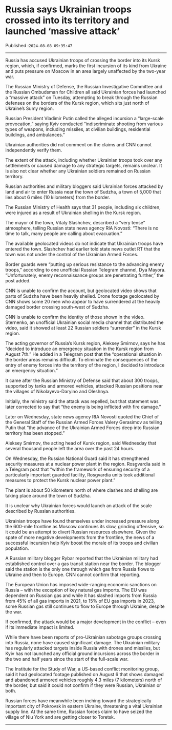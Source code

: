 # Russia says Ukrainian troops crossed into its territory and launched ‘massive attack’

Published :`2024-08-08 09:35:47`

---

Russia has accused Ukrainian troops of crossing the border into its Kursk region, which, if confirmed, marks the first incursion of its kind from Ukraine and puts pressure on Moscow in an area largely unaffected by the two-year war.

The Russian Ministry of Defense, the Russian Investigative Committee and the Russian Ombudsman for Children all said Ukrainian forces had launched a “massive attack” on Tuesday, attempting to break through the Russian defenses on the borders of the Kursk region, which sits just north of Ukraine’s Sumy region.

Russian President Vladimir Putin called the alleged incursion a “large-scale provocation,” saying Kyiv conducted “indiscriminate shooting from various types of weapons, including missiles, at civilian buildings, residential buildings, and ambulances.”

Ukrainian authorities did not comment on the claims and CNN cannot independently verify them.

The extent of the attack, including whether Ukrainian troops took over any settlements or caused damage to any strategic targets, remains unclear. It is also not clear whether any Ukrainian soldiers remained on Russian territory.

Russian authorities and military bloggers said Ukrainian forces attacked by land and air to enter Russia near the town of Sudzha, a town of 5,000 that lies about 6 miles (10 kilometers) from the border.

The Russian Ministry of Health says that 31 people, including six children, were injured as a result of Ukrainian shelling in the Kursk region.

The mayor of the town, Vitaly Slashchev, described a “very tense” atmosphere, telling Russian state news agency RIA Novosti: “There is no time to talk, many people are calling about evacuation.”

The available geolocated videos do not indicate that Ukrainian troops have entered the town. Slashchev had earlier told state news outlet RT that the town was not under the control of the Ukrainian Armed Forces.

Border guards were “putting up serious resistance to the advancing enemy troops,” according to one unofficial Russian Telegram channel, Dya Mayora. “Unfortunately, enemy reconnaissance groups are penetrating further,” the post added.

CNN is unable to confirm the account, but geolocated video shows that parts of Sudzha have been heavily shelled. Drone footage geolocated by CNN shows some 20 men who appear to have surrendered at the heavily damaged border crossing south-west of Sudzha.

CNN is unable to confirm the identity of those shown in the video. Sternenko, an unofficial Ukrainian social media channel that distributed the video, said it showed at least 22 Russian soldiers “surrender” in the Kursk region.

The acting governor of Russia’s Kursk region, Aleksey Smirnov, says he has “decided to introduce an emergency situation in the Kursk region from August 7th.” He added in a Telegram post that the “operational situation in the border areas remains difficult. To eliminate the consequences of the entry of enemy forces into the territory of the region, I decided to introduce an emergency situation.”

It came after the Russian Ministry of Defense said that about 300 troops, supported by tanks and armored vehicles, attacked Russian positions near the villages of Nikolayevo-Daryino and Oleshnya.

Initially, the ministry said the attack was repelled, but that statement was later corrected to say that “the enemy is being inflicted with fire damage.”

Later on Wednesday, state news agency RIA Novosti quoted the Chief of the General Staff of the Russian Armed Forces Valery Gerasimov as telling Putin that “the advance of the Ukrainian Armed Forces deep into Russian territory has been stopped.”

Aleksey Smirnov, the acting head of Kursk region, said Wednesday that several thousand people left the area over the past 24 hours.

On Wednesday, the Russian National Guard said it has strengthened security measures at a nuclear power plant in the region. Rosgvardia said in a Telegram post that “within the framework of ensuring security of a particularly important guarded facility, Rosgvardia units took additional measures to protect the Kursk nuclear power plant.”

The plant is about 50 kilometers north of where clashes and shelling are taking place around the town of Sudzha.

It is unclear why Ukrainian forces would launch an attack of the scale described by Russian authorities.

Ukrainian troops have found themselves under increased pressure along the 600-mile frontline as Moscow continues its slow, grinding offensive, so it could be an attempt to divert Russian resources elsewhere. Given the spate of more negative developments from the frontline, the news of a successful incursion help Kyiv boost the morale of its troops and civilian population.

A Russian military blogger Rybar reported that the Ukrainian military had established control over a gas transit station near the border. The blogger said the station is the only one through which gas from Russia flows to Ukraine and then to Europe. CNN cannot confirm that reporting.

The European Union has imposed wide-ranging economic sanctions on Russia – with the exception of key natural gas imports. The EU was dependent on Russian gas and while it has slashed imports from Russia from 45% of all gas imports in 2021, to 15% of EU gas imports in 2023, some Russian gas still continues to flow to Europe through Ukraine, despite the war.

If confirmed, the attack would be a major development in the conflict – even if its immediate impact is limited.

While there have been reports of pro-Ukrainian sabotage groups crossing into Russia, none have caused significant damage. The Ukrainian military has regularly attacked targets inside Russia with drones and missiles, but Kyiv has not launched any official ground incursions across the border in the two and half years since the start of the full-scale war.

The Institute for the Study of War, a US-based conflict monitoring group, said it had geolocated footage published on August 6 that shows damaged and abandoned armored vehicles roughly 4.3 miles (7 kilometers) north of the border, but said it could not confirm if they were Russian, Ukrainian or both.

Russian forces have meanwhile been inching toward the strategically important city of Pokrovsk in eastern Ukraine, threatening a vital Ukrainian supply line. At the same time, Russian forces claim to have seized the village of Niu York and are getting closer to Toretsk.

---

